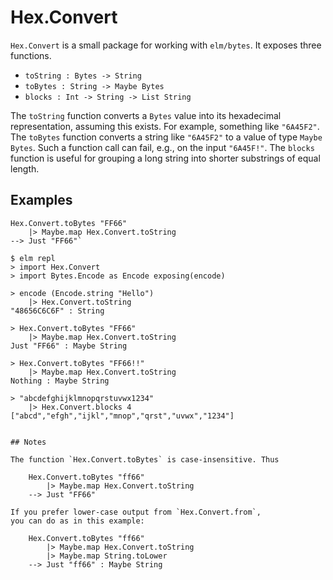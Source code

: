 # Hex.Convert

`Hex.Convert`
is a small package for working with `elm/bytes`.
It exposes three functions.

- `toString : Bytes -> String`
- `toBytes : String -> Maybe Bytes`
- `blocks : Int -> String -> List String`

The `toString` function converts a `Bytes` value into
its hexadecimal representation, assuming this exists. 
For example,
something like `"6A45F2"`. The `toBytes` function converts a string like 
`"6A45F2"` to a value of type `Maybe Bytes`. Such a function
call can fail, e.g., on the input `"6A45F!"`. The `blocks` function
is useful for grouping a long string into shorter substrings of equal length.


## Examples

    Hex.Convert.toBytes "FF66"  
        |> Maybe.map Hex.Convert.toString 
    --> Just "FF66"`

    $ elm repl
    > import Hex.Convert
    > import Bytes.Encode as Encode exposing(encode)

    > encode (Encode.string "Hello") 
        |> Hex.Convert.toString
    "48656C6C6F" : String

    > Hex.Convert.toBytes "FF66" 
        |> Maybe.map Hex.Convert.toString
    Just "FF66" : Maybe String

    > Hex.Convert.toBytes "FF66!!" 
        |> Maybe.map Hex.Convert.toString
    Nothing : Maybe String

    > "abcdefghijklmnopqrstuvwx1234" 
        |> Hex.Convert.blocks 4
    ["abcd","efgh","ijkl","mnop","qrst","uvwx","1234"]
```

## Notes

The function `Hex.Convert.toBytes` is case-insensitive. Thus

    Hex.Convert.toBytes "ff66" 
        |> Maybe.map Hex.Convert.toString
    --> Just "FF66"

If you prefer lower-case output from `Hex.Convert.from`,
you can do as in this example:

    Hex.Convert.toBytes "ff66" 
        |> Maybe.map Hex.Convert.toString 
        |> Maybe.map String.toLower
    --> Just "ff66" : Maybe String

